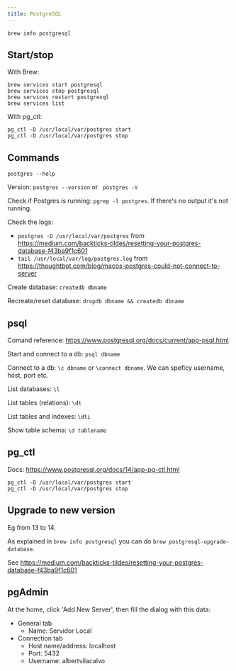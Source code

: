 ```yaml
---
title: PostgreSQL
---
```


`brew info postgresql`

## Start/stop

With Brew:

```
brew services start postgresql
brew services stop postgresql
brew services restart postgresql
brew services list
```

With pg_ctl:

```
pg_ctl -D /usr/local/var/postgres start
pg_ctl -D /usr/local/var/postgres stop
```


## Commands

`postgres --help`

Version: `postgres --version` or ` postgres -V`

Check if Postgres is running: `pgrep -l postgres`. If there's no output it's not running.

Check the logs:
- `postgres -D /usr/local/var/postgres` from https://medium.com/backticks-tildes/resetting-your-postgres-database-f43ba9f1c601
- `tail /usr/local/var/log/postgres.log` from https://thoughtbot.com/blog/macos-postgres-could-not-connect-to-server

Create database: `createdb dbname`

Recreate/reset database: `dropdb dbname && createdb dbname`


## psql

Comand reference: https://www.postgresql.org/docs/current/app-psql.html

Start and connect to a db: `psql dbname`

Connect to a db: `\c dbname` or `\connect dbname`. We can speficy username, host, port etc.

List databases: `\l`

List tables (relations): `\dt`

List tables and indexes: `\dti`

Show table schema: `\d tablename`


## pg_ctl

Docs: https://www.postgresql.org/docs/14/app-pg-ctl.html

```
pg_ctl -D /usr/local/var/postgres start
pg_ctl -D /usr/local/var/postgres stop
```


## Upgrade to new version

Eg from 13 to 14.

As explained in `brew info postgresql` you can do `brew postgresql-upgrade-database`.

See https://medium.com/backticks-tildes/resetting-your-postgres-database-f43ba9f1c601


## pgAdmin

At the home, click 'Add New Server', then fill the dialog with this data:
- General tab
  - Name: Servidor Local
- Connection tab
  - Host name/address: localhost
  - Port: 5432
  - Username: albertvilacalvo
